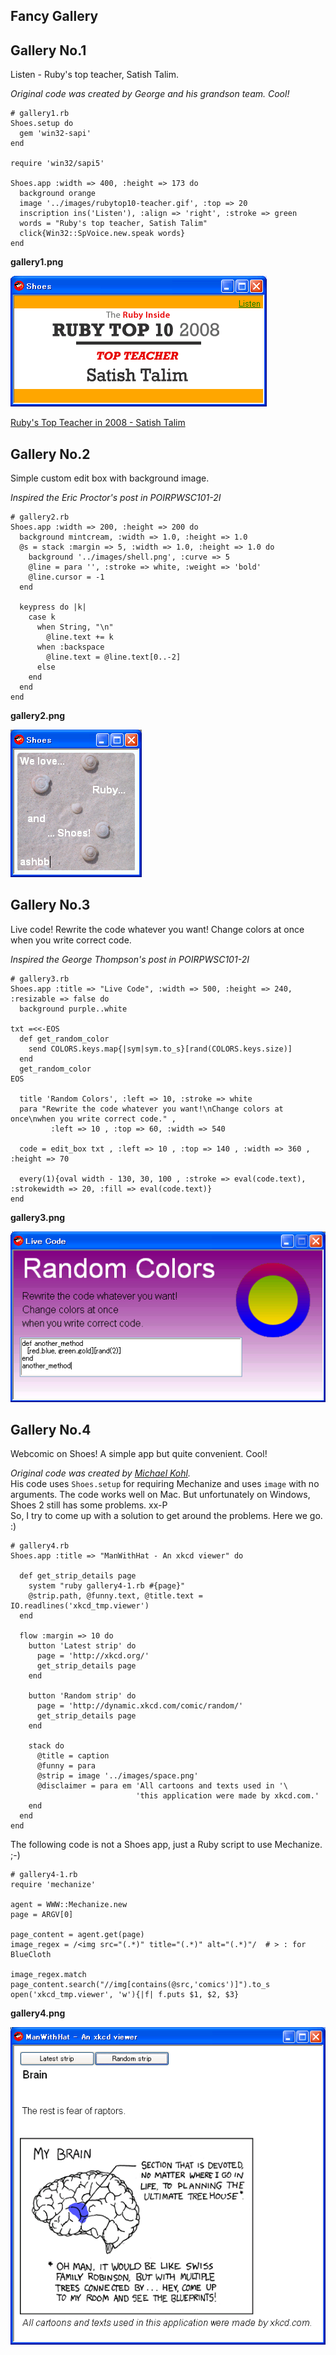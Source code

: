 Fancy Gallery
-------------

Gallery No.1
------------
Listen - Ruby's top teacher, Satish Talim.

*Original code was created by George and his grandson team. Cool!*

	# gallery1.rb
	Shoes.setup do
	  gem 'win32-sapi'
	end
	
	require 'win32/sapi5'
	
	Shoes.app :width => 400, :height => 173 do
	  background orange
	  image '../images/rubytop10-teacher.gif', :top => 20
	  inscription ins('Listen'), :align => 'right', :stroke => green
	  words = "Ruby's top teacher, Satish Talim"
	  click{Win32::SpVoice.new.speak words}
	end

**gallery1.png**

![gallery1.png](http://github.com/ashbb/shoes_tutorial_html/raw/master/images/gallery1.png)


[Ruby's Top Teacher in 2008 - Satish Talim](http://www.rubyinside.com/rubys-top-teacher-in-2008-satish-talim-1396.html)


Gallery No.2
------------
Simple custom edit box with background image.

*Inspired the Eric Proctor's post in POIRPWSC101-2I*

	# gallery2.rb
	Shoes.app :width => 200, :height => 200 do
	  background mintcream, :width => 1.0, :height => 1.0
	  @s = stack :margin => 5, :width => 1.0, :height => 1.0 do
	    background '../images/shell.png', :curve => 5
	    @line = para '', :stroke => white, :weight => 'bold'
	    @line.cursor = -1
	  end
	  
	  keypress do |k|
	    case k
	      when String, "\n"
	        @line.text += k
	      when :backspace
	        @line.text = @line.text[0..-2]
	      else
	    end
	  end
	end
	

**gallery2.png**

![gallery2.png](http://github.com/ashbb/shoes_tutorial_html/raw/master/images/gallery2.png)


Gallery No.3
------------
Live code! Rewrite the code whatever you want! Change colors at once when you write correct code.

*Inspired the George Thompson's post in POIRPWSC101-2I*

	# gallery3.rb
	Shoes.app :title => "Live Code", :width => 500, :height => 240, :resizable => false do
	  background purple..white
	 
	txt =<<-EOS
	  def get_random_color
	    send COLORS.keys.map{|sym|sym.to_s}[rand(COLORS.keys.size)]
	  end
	  get_random_color
	EOS
	 
	  title 'Random Colors', :left => 10, :stroke => white
	  para "Rewrite the code whatever you want!\nChange colors at once\nwhen you write correct code." ,
	         :left => 10 , :top => 60, :width => 540
	 
	  code = edit_box txt , :left => 10 , :top => 140 , :width => 360 , :height => 70
	 
	  every(1){oval width - 130, 30, 100 , :stroke => eval(code.text), :strokewidth => 20, :fill => eval(code.text)}
	end
	 


**gallery3.png**

![gallery3.png](http://github.com/ashbb/shoes_tutorial_html/raw/master/images/gallery3.png)



Gallery No.4
------------
Webcomic on Shoes! A simple app but quite convenient. Cool!

*Original code was created by [Michael Kohl](http://citizen428.net/).* <br>
His code uses `Shoes.setup` for requiring Mechanize and uses `image` with no arguments. The code works well on Mac. But unfortunately on Windows, Shoes 2 still has some problems. xx-P <br>
So, I try to come up with a solution to get around the problems. Here we go. :)

	# gallery4.rb
	Shoes.app :title => "ManWithHat - An xkcd viewer" do
	 
	  def get_strip_details page
	    system "ruby gallery4-1.rb #{page}"
	    @strip.path, @funny.text, @title.text = IO.readlines('xkcd_tmp.viewer')
	  end
	 
	  flow :margin => 10 do
	    button 'Latest strip' do
	      page = 'http://xkcd.org/'
	      get_strip_details page
	    end
	    
	    button 'Random strip' do
	      page = 'http://dynamic.xkcd.com/comic/random/'
	      get_strip_details page
	    end
	 
	    stack do
	      @title = caption
	      @funny = para
	      @strip = image '../images/space.png'
	      @disclaimer = para em 'All cartoons and texts used in '\
	                            'this application were made by xkcd.com.'
	    end
	  end
	end

The following code is not a Shoes app, just a Ruby script to use Mechanize. ;-)

	# gallery4-1.rb
	require 'mechanize'
	 
	agent = WWW::Mechanize.new
	page = ARGV[0]
	
	page_content = agent.get(page)
	image_regex = /<img src="(.*)" title="(.*)" alt="(.*)"/  # > : for BlueCloth
	
	image_regex.match page_content.search("//img[contains(@src,'comics')]").to_s
	open('xkcd_tmp.viewer', 'w'){|f| f.puts $1, $2, $3}


**gallery4.png**

![gallery4.png](http://github.com/ashbb/shoes_tutorial_html/raw/master/images/gallery4.png)



